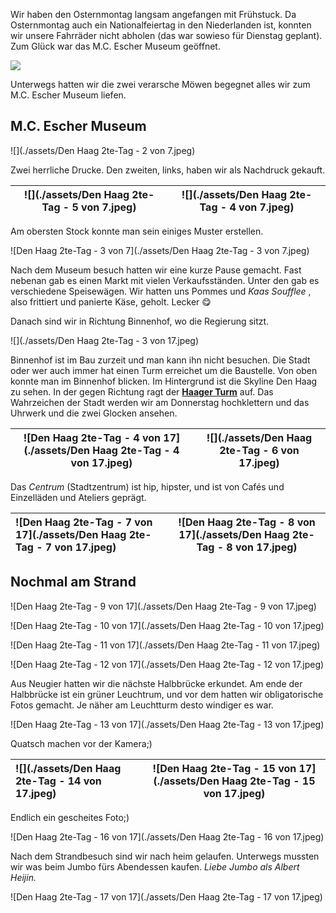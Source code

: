 Wir haben den Osternmontag langsam angefangen mit Frühstuck. Da Osternmontag auch ein Nationalfeiertag in den Niederlanden ist, konnten wir unsere Fahrräder nicht abholen (das war sowieso für Dienstag geplant). Zum Glück war das M.C. Escher Museum geöffnet. 

![](./assets/mowen.gif)

Unterwegs hatten wir die zwei verarsche Möwen begegnet alles wir zum M.C. Escher Museum liefen.

## M.C. Escher Museum



![](./assets/Den Haag 2te-Tag - 2 von 7.jpeg)



Zwei herrliche Drucke. Den zweiten, links, haben wir als Nachdruck gekauft.

| ![](./assets/Den Haag 2te-Tag - 5 von 7.jpeg) | ![](./assets/Den Haag 2te-Tag - 4 von 7.jpeg) |
| --------------------------------------------- | --------------------------------------------- |

Am obersten Stock konnte man sein einiges Muster erstellen.

![Den Haag 2te-Tag - 3 von 7](./assets/Den Haag 2te-Tag - 3 von 7.jpeg)

Nach dem Museum besuch hatten wir eine kurze Pause gemacht. Fast nebenan gab es einen Markt mit vielen Verkaufsständen. Unter den gab es verschiedene Speisewägen.  Wir hatten uns Pommes und *Kaas Soufflee* , also frittiert und panierte Käse, geholt. Lecker  😋

Danach sind wir in Richtung Binnenhof, wo die Regierung sitzt.  

![](./assets/Den Haag 2te-Tag - 3 von 17.jpeg)


Binnenhof ist im Bau zurzeit und man kann ihn nicht besuchen. Die Stadt oder wer auch immer hat einen Turm erreichet um die Baustelle. Von oben konnte man im Binnenhof blicken. Im Hintergrund ist die Skyline Den Haag zu sehen. In der gegen Richtung ragt der [**Haager Turm**](https://denhaag.com/de/der-haager-turm) auf. Das Wahrzeichen der Stadt werden wir am Donnerstag hochklettern und das Uhrwerk und die zwei Glocken ansehen.

| ![Den Haag 2te-Tag - 4 von 17](./assets/Den Haag 2te-Tag - 4 von 17.jpeg) | ![](./assets/Den Haag 2te-Tag - 6 von 17.jpeg) |
| ------------------------------------------------------------ | ---------------------------------------------- |



Das *Centrum* (Stadtzentrum) ist hip, hipster, und ist von Cafés und Einzelläden und Ateliers geprägt.     

| ![Den Haag 2te-Tag - 7 von 17](./assets/Den Haag 2te-Tag - 7 von 17.jpeg) | ![Den Haag 2te-Tag - 8 von 17](./assets/Den Haag 2te-Tag - 8 von 17.jpeg) |
| :----------------------------------------------------------- | ------------------------------------------------------------ |



## Nochmal am Strand

![Den Haag 2te-Tag - 9 von 17](./assets/Den Haag 2te-Tag - 9 von 17.jpeg)

![Den Haag 2te-Tag - 10 von 17](./assets/Den Haag 2te-Tag - 10 von 17.jpeg)

![Den Haag 2te-Tag - 11 von 17](./assets/Den Haag 2te-Tag - 11 von 17.jpeg)

![Den Haag 2te-Tag - 12 von 17](./assets/Den Haag 2te-Tag - 12 von 17.jpeg)



Aus Neugier hatten wir die nächste Halbbrücke erkundet. Am ende der Halbbrücke ist ein grüner Leuchtrum, und vor dem hatten wir obligatorische Fotos gemacht. Je näher am Leuchtturm desto windiger    es war. 

![Den Haag 2te-Tag - 13 von 17](./assets/Den Haag 2te-Tag - 13 von 17.jpeg)

 Quatsch machen vor der Kamera;)

| ![](./assets/Den Haag 2te-Tag - 14 von 17.jpeg) | ![Den Haag 2te-Tag - 15 von 17](./assets/Den Haag 2te-Tag - 15 von 17.jpeg) |
| :---------------------------------------------- | ------------------------------------------------------------ |

Endlich ein gescheites Foto;)

![Den Haag 2te-Tag - 16 von 17](./assets/Den Haag 2te-Tag - 16 von 17.jpeg)

Nach dem Strandbesuch sind wir nach heim gelaufen. Unterwegs mussten wir was beim Jumbo fürs Abendessen kaufen. *Liebe Jumbo als Albert Heijin.*

![Den Haag 2te-Tag - 17 von 17](./assets/Den Haag 2te-Tag - 17 von 17.jpeg)